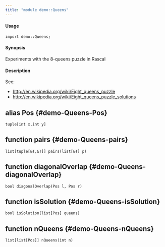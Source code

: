 ```yaml
---
title: "module demo::Queens"
---
```


#### Usage

`import demo::Queens;`

#### Synopsis

Experiments with the 8-queens puzzle in Rascal

#### Description


See: 
* <http://en.wikipedia.org/wiki/Eight_queens_puzzle>
* <http://en.wikipedia.org/wiki/Eight_queens_puzzle_solutions>


## alias Pos {#demo-Queens-Pos}

```rascal
tuple[int x,int y]

```

## function pairs {#demo-Queens-pairs}

```rascal
list[tuple[&T,&T]] pairs(list[&T] p)

```

## function diagonalOverlap {#demo-Queens-diagonalOverlap}

```rascal
bool diagonalOverlap(Pos l, Pos r)

```

## function isSolution {#demo-Queens-isSolution}

```rascal
bool isSolution(list[Pos] queens)

```

## function nQueens {#demo-Queens-nQueens}

```rascal
list[list[Pos]] nQueens(int n)

```

